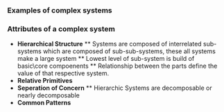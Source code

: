 ### Examples of complex systems 

### Attributes of a complex system
* <b>Hierarchical Structure</b>
** Systems are composed of interrelated sub-systems which are composed of sub-sub-systems, these all systems make a large system
** Lowest level of sub-system is build of basic\core compoenents
** Relationship between the parts define the value of that respective system.
* <b>Relative Primitives</b>
* <b>Seperation of Concern</b>
** Hierarchic Systems are decomposable or nearly decomposable
* <b>Common Patterns</b>

